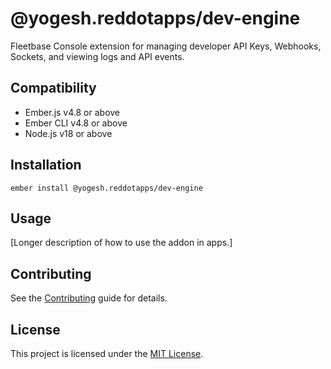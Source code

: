 # @yogesh.reddotapps/dev-engine

Fleetbase Console extension for managing developer API Keys, Webhooks, Sockets, and viewing logs and API events.


## Compatibility

* Ember.js v4.8 or above
* Ember CLI v4.8 or above
* Node.js v18 or above


## Installation

```
ember install @yogesh.reddotapps/dev-engine
```


## Usage

[Longer description of how to use the addon in apps.]


## Contributing

See the [Contributing](CONTRIBUTING.md) guide for details.


## License

This project is licensed under the [MIT License](LICENSE.md).
